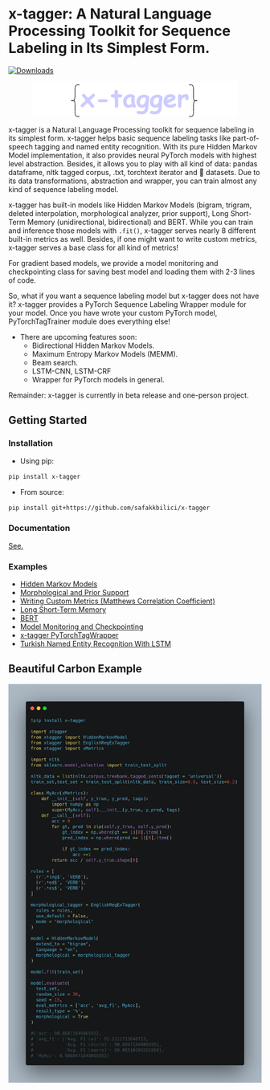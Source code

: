 # x-tagger: A Natural Language Processing Toolkit for Sequence Labeling in Its Simplest Form.

[![Downloads](https://static.pepy.tech/personalized-badge/x-tagger?period=total&units=international_system&left_color=black&right_color=orange&left_text=Downloads)](https://pepy.tech/project/x-tagger)

<p align="center">
  <img src="assets/logo.png"/>
</p>

x-tagger is a Natural Language Processing toolkit for sequence labeling in its simplest form. x-tagger helps basic sequence labeling tasks like part-of-speech tagging and named entity recognition. With its pure Hidden Markov Model implementation, it also provides neural PyTorch models with highest level abstraction. Besides, it allows you to play with all kind of data: pandas dataframe, nltk tagged corpus, .txt, torchtext iterator and 🤗 datasets. Due to its data transformations, abstraction and wrapper, you can train almost any kind of sequence labeling model. 

x-tagger has built-in models like Hidden Markov Models (bigram, trigram, deleted interpolation, morphological analyzer, prior support), Long Short-Term Memory (unidirectional, bidirectional) and BERT. While you can train and inference those models with ```.fit()```, x-tagger serves nearly 8 different built-in metrics as well. Besides, if one might want to write custom metrics, x-tagger serves a base class for all kind of metrics!

For gradient based models, we provide a model monitoring and checkpointing class for saving best model and loading them with 2-3 lines of code.

So, what if you want a sequence labeling model but x-tagger does not have it? x-tagger provides a PyTorch Sequence Labeling Wrapper module for your model. Once you have wrote your custom PyTorch model, PyTorchTagTrainer module does everything else!

* There are upcoming features soon:
  * Bidirectional Hidden Markov Models.
  * Maximum Entropy Markov Models (MEMM).
  * Beam search.
  * LSTM-CNN, LSTM-CRF
  * Wrapper for PyTorch models in general.

Remainder: x-tagger is currently in beta release and one-person project.

## Getting Started

### Installation

- Using pip:

```bash
pip install x-tagger
```
- From source:

```bash
pip install git+https://github.com/safakkbilici/x-tagger
```
### Documentation

[See.](https://github.com/safakkbilici/x-tagger/blob/main/docs/README.md)

### Examples

- [Hidden Markov Models](https://github.com/safakkbilici/x-tagger/blob/main/examples/Hidden%20Markov%20Models.ipynb)
- [Morphological and Prior Support](https://github.com/safakkbilici/x-tagger/blob/main/examples/Morphological%20and%20Prior%20Support.ipynb)
- [Writing Custom Metrics (Matthews Correlation Coefficient)](https://github.com/safakkbilici/x-tagger/blob/main/examples/Writing%20Custom%20Metrics%20(Matthews%20Correlation%20Coefficient).ipynb)
- [Long Short-Term Memory](https://github.com/safakkbilici/x-tagger/blob/main/examples/Long%20Short-Term%20Memory.ipynb)
- [BERT](https://github.com/safakkbilici/x-tagger/blob/main/examples/Sequence%20Labeling:%20Pretrained%20BERT.ipynb)
- [Model Monitoring and Checkpointing](https://github.com/safakkbilici/x-tagger/blob/main/examples/Model%20Checkpointing.ipynb)
- [x-tagger PyTorchTagWrapper](https://github.com/safakkbilici/x-tagger/blob/main/examples/x-tagger%20PyTorchTagWrapper.ipynb)
- [Turkish Named Entity Recognition With LSTM](https://github.com/safakkbilici/x-tagger/blob/main/examples/Turkish%20Named%20Entity%20Recognition%20With%20LSTM.ipynb)


## Beautiful Carbon Example

<p align="center">
  <img src="assets/carbon.png"/>
</p>
